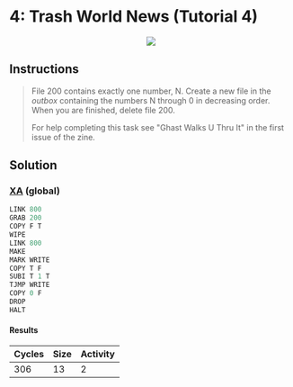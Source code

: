 # 4: Trash World News (Tutorial 4)

<div align="center"><img src="EXAPUNKS - TRASH WORLD NEWS (306, 13, 2, 2024-06-23-16-35-34).mp4" /></div>

## Instructions
> File 200 contains exactly one number, N. Create a new file in the *outbox* containing the numbers N through 0 in decreasing order. When you are finished, delete file 200.
> 
> For help completing this task see "Ghast Walks U Thru It" in the first issue of the zine.

## Solution

### [XA](XA.exa) (global)
```asm
LINK 800
GRAB 200
COPY F T
WIPE
LINK 800
MAKE
MARK WRITE
COPY T F
SUBI T 1 T
TJMP WRITE
COPY 0 F
DROP
HALT

```

#### Results
| Cycles | Size | Activity |
|--------|------|----------|
| 306    | 13   | 2        |

